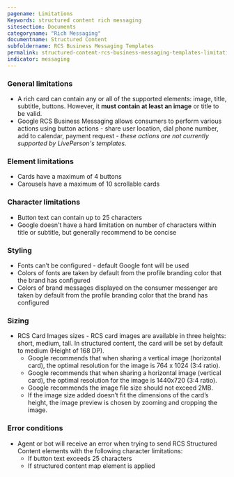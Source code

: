 ```yaml
---
pagename: Limitations
Keywords: structured content rich messaging
sitesection: Documents
categoryname: "Rich Messaging"
documentname: Structured Content
subfoldername: RCS Business Messaging Templates
permalink: structured-content-rcs-business-messaging-templates-limitations.html
indicator: messaging
---
```


### General limitations

* A rich card can contain any or all of the supported elements: image, title, subtitle, buttons. However, it **must contain at least an image** or title to be valid.
* Google RCS Business Messaging allows consumers to perform various actions using button actions - share user location, dial phone number, add to calendar, payment request  - *these actions are not currently supported  by LivePerson's templates.*

### Element limitations

* Cards have a maximum of 4 buttons
* Carousels have  a maximum of 10 scrollable cards

### Character limitations

* Button text can contain up to 25 characters
* Google doesn't have a hard limitation on number of characters within title or subtitle, but generally recommend to be concise

### Styling

* Fonts can’t be configured - default Google font will be used
* Colors of fonts are taken by default from the profile branding color that the brand has configured
* Colors of brand messages displayed on the consumer messenger are taken by default from the profile branding color that the brand has configured

### Sizing

* RCS Card Images sizes - RCS card images are available in three heights: short, medium, tall. In structured content, the card will be set by default to medium (Height of 168 DP).
    * Google recommends that when sharing a vertical image (horizontal card), the optimal resolution for the image is 764 x 1024 (3:4 ratio).
    * Google recommends that when sharing a horizontal image (vertical card), the optimal resolution for the image is 1440x720 (3:4 ratio).
    * Google recommends the image file size should not exceed 2MB.
    * If the image size added doesn’t fit the dimensions of the card’s height, the image preview is chosen by zooming and cropping the image.

### Error conditions

* Agent or bot will receive an error when trying to send RCS Structured Content elements with the following character limitations:
  * If  button text exceeds 25 characters
  * If structured content map element is applied
